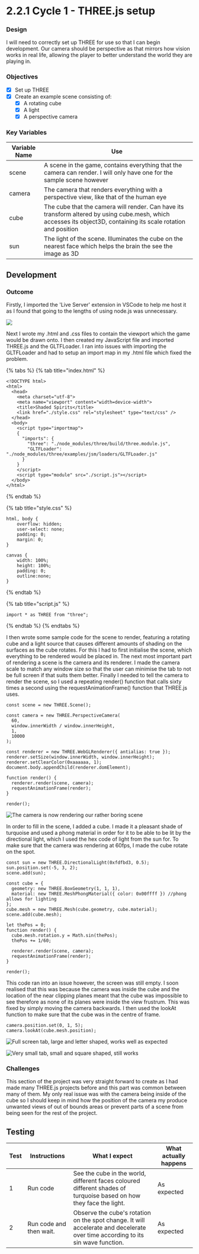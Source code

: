 # 2.2.1 Cycle 1 - THREE.js setup

### Design

I will need to correctly set up THREE for use so that I can begin development. Our camera should be perspective as that mirrors how vision works in real life, allowing the player to better understand the world they are playing in.

### Objectives

* [x] Set up THREE
* [x] Create an example scene consisting of:
  * [x] A rotating cube
  * [x] A light
  * [x] A perspective camera

### Key Variables

| Variable Name | Use                                                                                                                                                              |
| ------------- | ---------------------------------------------------------------------------------------------------------------------------------------------------------------- |
| scene         | A scene in the game, contains everything that the camera can render. I will only have one for the sample scene however                                           |
| camera        | The camera that renders everything with a perspective view, like that of the human eye                                                                           |
| cube          | The cube that the camera will render. Can have its transform altered by using cube.mesh, which accesses its object3D, containing its scale rotation and position |
| sun           | The light of the scene. Illuminates the cube on the nearest face which helps the brain the see the image as 3D                                                   |

## Development

### Outcome

Firstly, I imported the 'Live Server' extension in VSCode to help me host it as I found that going to the lengths of using node.js was unnecessary.&#x20;

![](<../.gitbook/assets/image (4) (1) (2).png>)

Next I wrote my .html and .css files to contain the viewport which the game would be drawn onto. I then created my JavaScript file and imported THREE.js and the GLTFLoader. I ran into issues with importing the GLTFLoader and had to setup an import map in my .html file which fixed the problem.

{% tabs %}
{% tab title="index.html" %}
```
<!DOCTYPE html>
<html>
  <head>
    <meta charset="utf-8">
    <meta name="viewport" content="width=device-width">
    <title>Shaded Spirits</title>
    <link href="./style.css" rel="stylesheet" type="text/css" />
  </head>
  <body>
    <script type="importmap">
    {
      "imports": {
        "three": "./node_modules/three/build/three.module.js",
        "GLTFLoader": "./node_modules/three/examples/jsm/loaders/GLTFLoader.js"
      }
    }
    </script> 
    <script type="module" src="./script.js"></script>
  </body>
</html>
```
{% endtab %}

{% tab title="style.css" %}
```
html, body {
	overflow: hidden;
    user-select: none;
    padding: 0;
    margin: 0;
}

canvas {
	width: 100%; 
	height: 100%;
	padding: 0;
    outline:none;
}
```
{% endtab %}

{% tab title="script.js" %}
```
import * as THREE from "three";
```
{% endtab %}
{% endtabs %}

I then wrote some sample code for the scene to render, featuring a rotating cube and a light source that causes different amounts of shading on the surfaces as the cube rotates. For this I had to first initialise the scene, which everything to be rendered would be placed in. The next most important part of rendering a scene is the camera and its renderer. I made the camera scale to match any window size so that the user can minimise the tab to not be full screen if that suits them better. Finally I needed to tell the camera to render the scene, so I used a repeating render() function that calls sixty times a second using the requestAnimationFrame() function that THREE.js uses.

```
const scene = new THREE.Scene();

const camera = new THREE.PerspectiveCamera(
  60,
  window.innerWidth / window.innerHeight,
  1,
  10000
);

const renderer = new THREE.WebGLRenderer({ antialias: true });
renderer.setSize(window.innerWidth, window.innerHeight);
renderer.setClearColor(0xaaaaaa, 1);
document.body.appendChild(renderer.domElement);

function render() {
  renderer.render(scene, camera);
  requestAnimationFrame(render);
}

render();
```

![The camera is now rendering our rather boring scene](<../.gitbook/assets/image (3) (1).png>)

In order to fill in the scene, I added a cube. I made it a pleasant shade of turquoise and used a phong material in order for it to be able to be lit by the directional light, which I used the hex code of light from the sun for. To make sure that the camera was rendering at 60fps, I made the cube rotate on the spot.

```
const sun = new THREE.DirectionalLight(0xfdfbd3, 0.5);
sun.position.set(-5, 3, 2);
scene.add(sun);

const cube = {
  geometry: new THREE.BoxGeometry(1, 1, 1),
  material: new THREE.MeshPhongMaterial({ color: 0x00ffff }) //phong allows for lighting
};
cube.mesh = new THREE.Mesh(cube.geometry, cube.material);
scene.add(cube.mesh);

let thePos = 0;
function render() {
  cube.mesh.rotation.y = Math.sin(thePos);
  thePos += 1/60;
  
  renderer.render(scene, camera);
  requestAnimationFrame(render);
}

render();
```

This code ran into an issue however, the screen was still empty. I soon realised that this was because the camera was inside the cube and the location of the near clipping planes meant that the cube was impossible to see therefore as none of its planes were inside the view frustrum. This was fixed by simply moving the camera backwards. I then used the lookAt function to make sure that the cube was in the centre of frame.

```
camera.position.set(0, 1, 5);
camera.lookAt(cube.mesh.position);
```

![Full screen tab, large and letter shaped, works well as expected](<../.gitbook/assets/image (2) (1).png>)

![Very small tab, small and square shaped, still works](<../.gitbook/assets/image (6) (1) (1) (1).png>)

### Challenges

This section of the project was very straight forward to create as I had made many THREE.js projects before and this part was common between many of them. My only real issue was with the camera being inside of the cube so I should keep in mind how the position of the camera my produce unwanted views of out of bounds areas or prevent parts of a scene from being seen for the rest of the project.

## Testing

| Test | Instructions            | What I expect                                                                                                                   | What actually happens |
| ---- | ----------------------- | ------------------------------------------------------------------------------------------------------------------------------- | --------------------- |
| 1    | Run code                | See the cube in the world, different faces coloured different shades of turquoise based on how they face the light.             | As expected           |
| 2    | Run code and then wait. | Observe the cube's rotation on the spot change. It will accelerate and decelerate over time according to its sin wave function. | As expected           |
